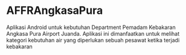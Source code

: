# AFFRAngkasaPura
Aplikasi Android untuk kebutuhan Department Pemadam Kebakaran Angkasa Pura Airport Juanda. Aplikasi ini dimanfaatkan untuk melihat kategori kebutuhan air yang diperlukan sebuah pesawat ketika terjadi kebakaran
